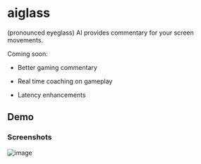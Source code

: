 # aiglass
(pronounced eyeglass) AI provides commentary for your screen movements.

Coming soon: 

- Better gaming commentary

- Real time coaching on gameplay

- Latency enhancements

## Demo



### Screenshots

![image]()
